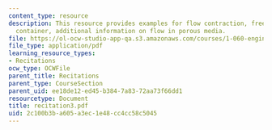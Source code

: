```yaml
---
content_type: resource
description: This resource provides examples for flow contraction, free outfloe from
  container, additional information on flow in porous media.
file: https://ol-ocw-studio-app-qa.s3.amazonaws.com/courses/1-060-engineering-mechanics-ii-spring-2006/2c100b3ba605a3ec1e48cc4cc58c5045_recitation3.pdf
file_type: application/pdf
learning_resource_types:
- Recitations
ocw_type: OCWFile
parent_title: Recitations
parent_type: CourseSection
parent_uid: ee18de12-ed45-b384-7a83-72aa73f66dd1
resourcetype: Document
title: recitation3.pdf
uid: 2c100b3b-a605-a3ec-1e48-cc4cc58c5045
---
```

